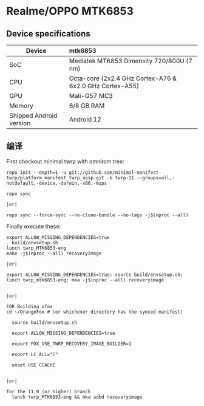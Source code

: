 # Realme/OPPO MTK6853
                      
## Device specifications

| Device                  | mtk6853                                  |
| ----------------------- | :---------------------------------------------------------|
| SoC                     | Mediatek MT6853 Dimensity 720/800U (7 nm)                             |
| CPU                     | Octa-core (2x2.4 GHz Cortex-A76 & 6x2.0 GHz Cortex-A55)     |
| GPU                     | Mali-G57 MC3                                                 |
| Memory                  | 6/8 GB RAM                                                     |
| Shipped Android version | Android 12                    


## 编译

First checkout minimal twrp with omnirom tree:

```
repo init --depth=1 -u git://github.com/minimal-manifest-twrp/platform_manifest_twrp_aosp.git -b twrp-11 --groups=all,-notdefault,-device,-darwin,-x86,-mips

repo sync

|or|

repo sync --force-sync --no-clone-bundle --no-tags -j$(nproc --all)
```

Finally execute these:

```
export ALLOW_MISSING_DEPENDENCIES=true
. build/envsetup.sh
lunch twrp_MTK6853-eng
make -j$(nproc --all) recoveryimage

|or|

export ALLOW_MISSING_DEPENDENCIES=true; source build/envsetup.sh; lunch twrp_mtk6853-eng; mka -j$(nproc --all) recoveryimage


|or|

FOR Building ofox      
cd ~/OrangeFox # (or whichever directory has the synced manifest)
    
  source build/envsetup.sh
    
  export ALLOW_MISSING_DEPENDENCIES=true
  
  export FOX_USE_TWRP_RECOVERY_IMAGE_BUILDER=1
  
  export LC_ALL="C"
  
  unset USE CCACHE

  
|or|

for the 11.0 (or higher) branch
  lunch twrp_MTK6853-eng && mka adbd recoveryimage